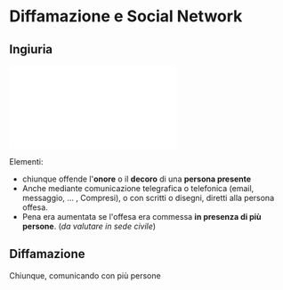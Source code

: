 # Diffamazione e Social Network
## Ingiuria
![Ingiuria](Ingiuria.md)

Elementi: 
- chiunque offende l'**onore** o il **decoro** di una **persona presente** 
- Anche mediante comunicazione telegrafica o telefonica (email, messaggio, ... , Compresi), o con scritti o disegni, diretti alla persona offesa.
- Pena era aumentata se l'offesa era commessa **in presenza di più persone**. (_da valutare in sede civile_)

## Diffamazione
Chiunque, comunicando con più persone